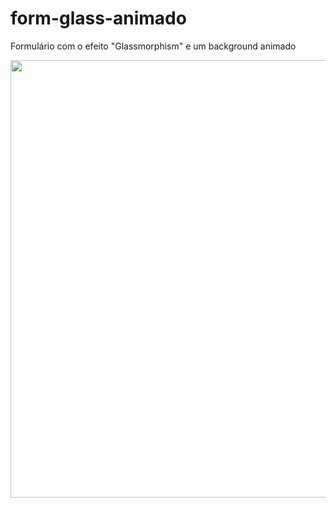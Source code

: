# form-glass-animado
Formulário com o efeito "Glassmorphism" e um background animado

<div align="center">
<img src="https://user-images.githubusercontent.com/56509130/159594899-94adea6a-7bd1-4bbf-bf34-81f3447085f3.png" width="700px" />
</div>

